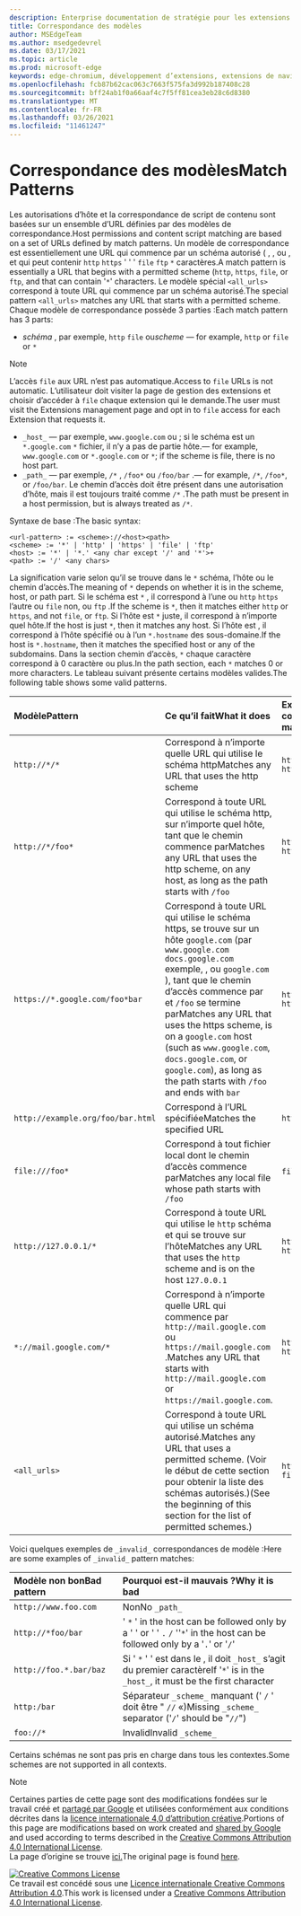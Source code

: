 ```yaml
---
description: Enterprise documentation de stratégie pour les extensions Edge (Chromium).
title: Correspondance des modèles
author: MSEdgeTeam
ms.author: msedgedevrel
ms.date: 03/17/2021
ms.topic: article
ms.prod: microsoft-edge
keywords: edge-chromium, développement d’extensions, extensions de navigateur, addons, centre de partenaires, développeur
ms.openlocfilehash: fcb87b62cac063c7663f575fa3d992b187408c28
ms.sourcegitcommit: bff24ab1f0a66aaf4c7f5ff81cea3eb28c6d8380
ms.translationtype: MT
ms.contentlocale: fr-FR
ms.lasthandoff: 03/26/2021
ms.locfileid: "11461247"
---
```

<!-- Copyright A. W. Fuchs

   Licensed under the Apache License, Version 2.0 (the "License");
   you may not use this file except in compliance with the License.
   You may obtain a copy of the License at

       https://www.apache.org/licenses/LICENSE-2.0

   Unless required by applicable law or agreed to in writing, software
   distributed under the License is distributed on an "AS IS" BASIS,
   WITHOUT WARRANTIES OR CONDITIONS OF ANY KIND, either express or implied.
   See the License for the specific language governing permissions and
   limitations under the License.  -->  
# <a name="match-patterns"></a><span data-ttu-id="90723-104">Correspondance des modèles</span><span class="sxs-lookup"><span data-stu-id="90723-104">Match Patterns</span></span>

<span data-ttu-id="90723-105">Les autorisations d’hôte et la correspondance de script de contenu sont basées sur un ensemble d’URL définies par des modèles de correspondance.</span><span class="sxs-lookup"><span data-stu-id="90723-105">Host permissions and content script matching are based on a set of URLs defined by match patterns.</span></span>  <span data-ttu-id="90723-106">Un modèle de correspondance est essentiellement une URL qui commence par un schéma autorisé ( , , ou , et qui peut contenir `http` `https` ' ' ' `file` `ftp` `*` caractères.</span><span class="sxs-lookup"><span data-stu-id="90723-106">A match pattern is essentially a URL that begins with a permitted scheme (`http`, `https`, `file`, or `ftp`, and that can contain '`*`' characters.</span></span>  <span data-ttu-id="90723-107">Le modèle spécial `<all_urls>` correspond à toute URL qui commence par un schéma autorisé.</span><span class="sxs-lookup"><span data-stu-id="90723-107">The special pattern `<all_urls>` matches any URL that starts with a permitted scheme.</span></span>  <span data-ttu-id="90723-108">Chaque modèle de correspondance possède 3 parties :</span><span class="sxs-lookup"><span data-stu-id="90723-108">Each match pattern has 3 parts:</span></span>  

*   <span data-ttu-id="90723-109">_schéma_ , par exemple, `http` `file` ou</span><span class="sxs-lookup"><span data-stu-id="90723-109">_scheme_ — for example, `http` or `file` or</span></span> `*`  

> [!NOTE]
> <span data-ttu-id="90723-110">L’accès `file` aux URL n’est pas automatique.</span><span class="sxs-lookup"><span data-stu-id="90723-110">Access to `file` URLs is not automatic.</span></span>  <span data-ttu-id="90723-111">L’utilisateur doit visiter la page de gestion des extensions et choisir d’accéder à `file` chaque extension qui le demande.</span><span class="sxs-lookup"><span data-stu-id="90723-111">The user must visit the Extensions management page and opt in to `file` access for each Extension that requests it.</span></span>  

*   `_host_` <span data-ttu-id="90723-112">— par exemple, `www.google.com` ou ; si le schéma est un `*.google.com` `*` fichier, il n’y a pas de partie hôte.</span><span class="sxs-lookup"><span data-stu-id="90723-112">— for example, `www.google.com` or `*.google.com` or `*`; if the scheme is file, there is no host part.</span></span>  
*   `_path_` <span data-ttu-id="90723-113">— par exemple, `/*` , `/foo*` ou `/foo/bar` .</span><span class="sxs-lookup"><span data-stu-id="90723-113">— for example, `/*`, `/foo*`, or `/foo/bar`.</span></span>  <span data-ttu-id="90723-114">Le chemin d’accès doit être présent dans une autorisation d’hôte, mais il est toujours traité comme `/*` .</span><span class="sxs-lookup"><span data-stu-id="90723-114">The path must be present in a host permission, but is always treated as `/*`.</span></span>  

<span data-ttu-id="90723-115">Syntaxe de base :</span><span class="sxs-lookup"><span data-stu-id="90723-115">The basic syntax:</span></span>  

```shell
<url-pattern> := <scheme>://<host><path>
<scheme> := '*' | 'http' | 'https' | 'file' | 'ftp'
<host> := '*' | '*.' <any char except '/' and '*'>+
<path> := '/' <any chars>
```  

<span data-ttu-id="90723-116">La signification varie selon qu’il se trouve dans le `*` schéma, l’hôte ou le chemin d’accès.</span><span class="sxs-lookup"><span data-stu-id="90723-116">The meaning of `*` depends on whether it is in the scheme, host, or path part.</span></span>  <span data-ttu-id="90723-117">Si le schéma est `*` , il correspond à l’une ou `http` `https` l’autre ou `file` non, ou `ftp` .</span><span class="sxs-lookup"><span data-stu-id="90723-117">If the scheme is `*`, then it matches either `http` or `https`, and not `file`, or `ftp`.</span></span>  <span data-ttu-id="90723-118">Si l’hôte est `*` juste, il correspond à n’importe quel hôte.</span><span class="sxs-lookup"><span data-stu-id="90723-118">If the host is just `*`, then it matches any host.</span></span> <span data-ttu-id="90723-119">Si l’hôte est , il correspond à l’hôte spécifié ou à l’un `*.hostname` des sous-domaine.</span><span class="sxs-lookup"><span data-stu-id="90723-119">If the host is `*.hostname`, then it matches the specified host or any of the subdomains.</span></span>  <span data-ttu-id="90723-120">Dans la section chemin d’accès, `*` chaque caractère correspond à 0 caractère ou plus.</span><span class="sxs-lookup"><span data-stu-id="90723-120">In the path section, each `*` matches 0 or more characters.</span></span>  <span data-ttu-id="90723-121">Le tableau suivant présente certains modèles valides.</span><span class="sxs-lookup"><span data-stu-id="90723-121">The following table shows some valid patterns.</span></span>  

| <span data-ttu-id="90723-122">Modèle</span><span class="sxs-lookup"><span data-stu-id="90723-122">Pattern</span></span> | <span data-ttu-id="90723-123">Ce qu’il fait</span><span class="sxs-lookup"><span data-stu-id="90723-123">What it does</span></span> | <span data-ttu-id="90723-124">Exemples d’URL correspondantes</span><span class="sxs-lookup"><span data-stu-id="90723-124">Examples of matching URLs</span></span> |  
|:--- |:--- |:--- |  
| `http://*/*` | <span data-ttu-id="90723-125">Correspond à n’importe quelle URL qui utilise le schéma http</span><span class="sxs-lookup"><span data-stu-id="90723-125">Matches any URL that uses the http scheme</span></span> | `http://www.google.com` `http://example.org/foo/bar.html` |  
| `http://*/foo*` | <span data-ttu-id="90723-126">Correspond à toute URL qui utilise le schéma http, sur n’importe quel hôte, tant que le chemin commence par</span><span class="sxs-lookup"><span data-stu-id="90723-126">Matches any URL that uses the http scheme, on any host, as long as the path starts with</span></span> `/foo` | `http://example.com/foo/bar.html` `http://www.google.com/foo` |  
| `https://*.google.com/foo*bar` | <span data-ttu-id="90723-127">Correspond à toute URL qui utilise le schéma https, se trouve sur un hôte `google.com` \(par `www.google.com` `docs.google.com` exemple, , ou `google.com` \), tant que le chemin d’accès commence par et `/foo` se termine par</span><span class="sxs-lookup"><span data-stu-id="90723-127">Matches any URL that uses the https scheme, is on a `google.com` host \(such as `www.google.com`, `docs.google.com`, or `google.com`\), as long as the path starts with `/foo` and ends with</span></span> `bar` | `https://www.google.com/foo/baz/bar` `https://docs.google.com/foobar` |  
| `http://example.org/foo/bar.html` | <span data-ttu-id="90723-128">Correspond à l’URL spécifiée</span><span class="sxs-lookup"><span data-stu-id="90723-128">Matches the specified URL</span></span> | `http://example.org/foo/bar.html` |  
|`file:///foo*` | <span data-ttu-id="90723-129">Correspond à tout fichier local dont le chemin d’accès commence par</span><span class="sxs-lookup"><span data-stu-id="90723-129">Matches any local file whose path starts with</span></span> `/foo` | `file:///foo/bar.html` `file:///foo` |  
| `http://127.0.0.1/*` | <span data-ttu-id="90723-130">Correspond à toute URL qui utilise le `http` schéma et qui se trouve sur l’hôte</span><span class="sxs-lookup"><span data-stu-id="90723-130">Matches any URL that uses the `http` scheme and is on the host</span></span> `127.0.0.1` | `http://127.0.0.1` `http://127.0.0.1/foo/bar.html` |  
| `*://mail.google.com/*` | <span data-ttu-id="90723-131">Correspond à n’importe quelle URL qui commence par `http://mail.google.com` ou `https://mail.google.com` .</span><span class="sxs-lookup"><span data-stu-id="90723-131">Matches any URL that starts with `http://mail.google.com` or `https://mail.google.com`.</span></span> | `http://mail.google.com/foo/baz/bar` `https://mail.google.com/foobar` |  
| `<all_urls>` | <span data-ttu-id="90723-132">Correspond à toute URL qui utilise un schéma autorisé.</span><span class="sxs-lookup"><span data-stu-id="90723-132">Matches any URL that uses a permitted scheme.</span></span> <span data-ttu-id="90723-133">\(Voir le début de cette section pour obtenir la liste des schémas autorisés.\)</span><span class="sxs-lookup"><span data-stu-id="90723-133">\(See the beginning of this section for the list of permitted schemes.\)</span></span> | `http://example.org/foo/bar.html` `file:///bar/baz.html` |  

<span data-ttu-id="90723-134">Voici quelques exemples de `_invalid_` correspondances de modèle :</span><span class="sxs-lookup"><span data-stu-id="90723-134">Here are some examples of `_invalid_` pattern matches:</span></span>

| <span data-ttu-id="90723-135">Modèle non bon</span><span class="sxs-lookup"><span data-stu-id="90723-135">Bad pattern</span></span> | <span data-ttu-id="90723-136">Pourquoi est-il mauvais ?</span><span class="sxs-lookup"><span data-stu-id="90723-136">Why it is bad</span></span> |  
|:--- |:--- |  
| `http://www.foo.com` | <span data-ttu-id="90723-137">Non</span><span class="sxs-lookup"><span data-stu-id="90723-137">No</span></span> `_path_` |  
| `http://*foo/bar` | <span data-ttu-id="90723-138">' `*` ' in the host can be followed only by a ' ' or ' ' `.` `/` '</span><span class="sxs-lookup"><span data-stu-id="90723-138">'`*`' in the host can be followed only by a '`.`' or '`/`'</span></span> |  
| `http://foo.*.bar/baz` | <span data-ttu-id="90723-139">Si ' `*` ' ' est dans le , il doit `_host_` s’agit du premier caractère</span><span class="sxs-lookup"><span data-stu-id="90723-139">If '`*`' is in the `_host_`, it must be the first character</span></span> |  
| `http:/bar` | <span data-ttu-id="90723-140">Séparateur `_scheme_` manquant \(' `/` ' doit être " `//` «\)</span><span class="sxs-lookup"><span data-stu-id="90723-140">Missing `_scheme_` separator \('`/`' should be "`//`"\)</span></span> |  
| `foo://*` | <span data-ttu-id="90723-141">Invalid</span><span class="sxs-lookup"><span data-stu-id="90723-141">Invalid</span></span> `_scheme_` |  

<span data-ttu-id="90723-142">Certains schémas ne sont pas pris en charge dans tous les contextes.</span><span class="sxs-lookup"><span data-stu-id="90723-142">Some schemes are not supported in all contexts.</span></span>

> [!NOTE]
> <span data-ttu-id="90723-143">Certaines parties de cette page sont des modifications fondées sur le travail créé et [partagé par Google][GoogleSitePolicies] et utilisées conformément aux conditions décrites dans la [licence internationale 4,0 d’attribution créative][CCA4IL].</span><span class="sxs-lookup"><span data-stu-id="90723-143">Portions of this page are modifications based on work created and [shared by Google][GoogleSitePolicies] and used according to terms described in the [Creative Commons Attribution 4.0 International License][CCA4IL].</span></span>  
> <span data-ttu-id="90723-144">La page d’origine se trouve [ici.](https://developer.chrome.com/extensions/match_patterns)</span><span class="sxs-lookup"><span data-stu-id="90723-144">The original page is found [here](https://developer.chrome.com/extensions/match_patterns).</span></span>  

[![Creative Commons License][CCby4Image]][CCA4IL]  
<span data-ttu-id="90723-146">Ce travail est concédé sous une [Licence internationale Creative Commons Attribution 4.0][CCA4IL].</span><span class="sxs-lookup"><span data-stu-id="90723-146">This work is licensed under a [Creative Commons Attribution 4.0 International License][CCA4IL].</span></span>  

[CCA4IL]: https://creativecommons.org/licenses/by/4.0  
[CCby4Image]: https://i.creativecommons.org/l/by/4.0/88x31.png  
[GoogleSitePolicies]: https://developers.google.com/terms/site-policies  
